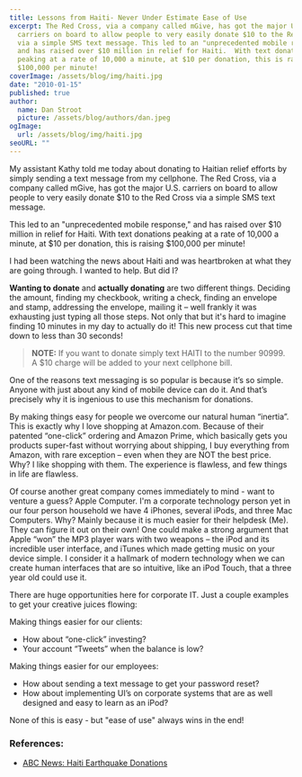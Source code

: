 ```yaml
---
title: Lessons from Haiti- Never Under Estimate Ease of Use
excerpt: The Red Cross, via a company called mGive, has got the major U.S.
  carriers on board to allow people to very easily donate $10 to the Red Cross
  via a simple SMS text message. This led to an "unprecedented mobile response,"
  and has raised over $10 million in relief for Haiti.  With text donations
  peaking at a rate of 10,000 a minute, at $10 per donation, this is raising
  $100,000 per minute!
coverImage: /assets/blog/img/haiti.jpg
date: "2010-01-15"
published: true
author:
  name: Dan Stroot
  picture: /assets/blog/authors/dan.jpeg
ogImage:
  url: /assets/blog/img/haiti.jpg
seoURL: ""
---
```


My assistant Kathy told me today about donating to Haitian relief efforts by simply sending a text message from my cellphone.  The Red Cross, via a company called mGive, has got the major U.S. carriers on board to allow people to very easily donate $10 to the Red Cross via a simple SMS text message.

This led to an "unprecedented mobile response," and has raised over $10 million in relief for Haiti.  With text donations peaking at a rate of 10,000 a minute, at $10 per donation, this is raising $100,000 per minute!

I had been watching the news about Haiti and was heartbroken at what they are going through.  I wanted to help.  But did I?

**Wanting to donate** and **actually donating** are two different things.  Deciding the amount, finding my checkbook, writing a check, finding an envelope and stamp, addressing the envelope, mailing it – well frankly it was exhausting just typing all those steps.  Not only that but it's hard to imagine finding 10 minutes in my day to actually do it!  This new process cut that time down to less than 30 seconds!

> **NOTE:** If you want to donate simply text HAITI to the number
> 90999. A $10 charge will be added to your next cellphone bill.

One of the reasons text messaging is so popular is because it’s so simple. Anyone with just about any kind of mobile device can do it. And that’s precisely why it is ingenious to use this mechanism for donations.

By making things easy for people we overcome our natural human “inertia”.  This is exactly why I love shopping at Amazon.com.  Because of  their patented “one-click” ordering and Amazon Prime, which basically gets you products super-fast without worrying about shipping, I buy everything from Amazon, with rare exception – even when they are NOT the best price. Why?  I like shopping with them.  The experience is flawless, and few things in life are flawless.

Of course another great company comes immediately to mind - want to venture a guess? Apple Computer.  I'm a corporate technology person yet in our four person household we have 4 iPhones, several iPods, and three Mac Computers.   Why?  Mainly because it is much easier for their helpdesk (Me).  They can figure it out on their own!  One could make a strong argument that Apple “won” the MP3 player wars with two weapons – the iPod and its incredible user interface, and iTunes which made getting music on your device simple.  I consider it a hallmark of modern technology when we can create human interfaces that are so intuitive, like an iPod Touch, that a three year old could use it.

There are huge opportunities here for corporate IT.  Just a couple examples to get your creative juices flowing:

Making things easier for our clients:

* How about “one-click” investing?
* Your account “Tweets” when the balance is low?

Making things easier for our employees:

* How about sending a text message to get your password reset?
* How about implementing UI’s on corporate systems that are as well designed and easy to learn as an iPod?

None of this is easy - but "ease of use" always wins in the end!

### References:

* [ABC News: Haiti Earthquake Donations](http://abcnews.go.com/Politics/HaitiEarthquake/haiti-earthquake-donations-haiti-relief-efforts-text-message/story?id=9551199)
